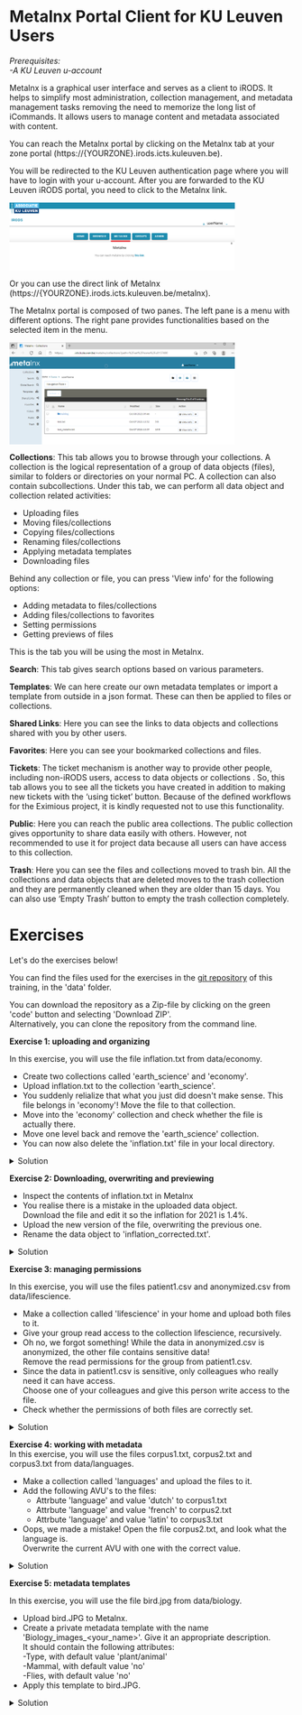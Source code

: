 # Metalnx Portal Client for KU Leuven Users

*Prerequisites:*  
*-A KU Leuven u-account*  

Metalnx is a graphical user interface and serves as a client to iRODS. It helps to simplify most administration, collection management, and metadata management tasks removing the need to memorize the long list of iCommands. It allows users to manage content and metadata associated with content.

You can reach the Metalnx portal by clicking on the Metalnx tab at your zone portal (https://{YOURZONE}.irods.icts.kuleuven.be).

You will be redirected to the KU Leuven authentication page where you will have to login with your u-account. After you are forwarded to the KU Leuven iRODS portal, you need to click to the Metalnx link.

<img align="center" src="img/metalnx-go.png" width="400px">

Or you can use the direct link of Metalnx (https://{YOURZONE}.irods.icts.kuleuven.be/metalnx).

The Metalnx portal is composed of two panes. The left pane is a menu with different options. The right pane provides functionalities based on the selected item in the menu.

<img align="center" src="img/metalnx_general.png" width="400px">

**Collections**: This tab allows you to browse through your collections. A collection is the logical representation of a group of data objects (files), similar to folders or directories on your normal PC. A collection can also contain subcollections. Under this tab, we can perform all data object and collection related activities:
 
- Uploading files  
- Moving files/collections  
- Copying files/collections  
- Renaming files/collections  
- Applying metadata templates
- Downloading files  

Behind any collection or file, you can press 'View info' for the following options:

- Adding metadata to files/collections  
- Adding files/collections to favorites  
- Setting permissions  
- Getting previews of files  

This is the tab you will be using the most in Metalnx.

**Search**: This tab gives search options based on various parameters.

**Templates**: We can here create our own metadata templates or import a template from outside in a json format. These can then be applied to files or collections.

**Shared Links**: Here you can see the links to data objects and collections shared with you by other users.

**Favorites**: Here you can see your bookmarked collections and files.

**Tickets**: The ticket mechanism is another way to provide other people, including non-iRODS users, access to data objects  or collections . So, this tab allows you to see all the tickets you have created in addition to making new tickets with the ‘using ticket’ button. Because of the defined workflows for the Eximious project, it is kindly requested not to use this functionality.

**Public**: Here you can reach the public area collections. The public collection gives opportunity to share data easily with others. However, not recommended to use it for project data because all users can have access to this collection.

**Trash**: Here you can see the files and collections moved to trash bin. All the collections and data objects that are deleted moves to the trash collection and they are permanently cleaned when they are older than 15 days. You can also use ‘Empty Trash’ button to empty the trash collection completely.

#  Exercises

Let's do the exercises below! 


You can find the files used for the exercises in the [git repository](https://github.com/hpcleuven/KULeuven-iRODS-User-Training) of this training, in the 'data' folder. 

You can download the repository as a Zip-file by clicking on the green 'code' button and selecting 'Download ZIP'.   
Alternatively, you can clone the repository from the command line.  


**Exercise 1: uploading and organizing**

In this exercise, you will use the file inflation.txt from data/economy. 

- Create two collections called 'earth_science' and 'economy'.
- Upload inflation.txt to the collection 'earth_science'.
- You suddenly relialize that what you just did doesn't make sense. This file belongs in 'economy'! Move the file to that collection.
- Move into the 'economy' collection and check whether the file is actually there.
- Move one level back and remove the 'earth_science' collection.  
- You can now also delete the 'inflation.txt' file in your local directory.  



<details>   
  <summary>Solution</summary> 

You start this exercise in the 'collections' tab.  
- Use the 'create collection' button to create the collection 'earth_science'.    
  This is the first of the four buttons on the upper right corner of the screen.     
  Make the collection 'economy' in the same way.    
- Click on the newly made 'earth_science' collection.  
- Click on the upload button (third of the four buttons in the upper right corner).    
  In the popup that opens, you can search the inflation.txt file on your local pc.  
- Click on the tickbox next to inflation.txt. From the action menu, select 'move'.  
  In the popup that appears, select your home collection, then 'economy'. Click the 'move' button.
- Click on 'home' just above the navigation tool. 
- Click on the tickbox next to the 'earth_science' and choose 'delete' from the action menu.



</details>       

  
**Exercise 2: Downloading, overwriting and previewing**

- Inspect the contents of inflation.txt in Metalnx  
- You realise there is a mistake in the uploaded data object.   
  Download the file and edit it so the inflation for 2021 is 1.4%.
- Upload the new version of the file, overwriting the previous one.
- Rename the data object to 'inflation_corrected.txt'.  


<details>
    <summary>Solution</summary>
You start this exercise in the 'collections' tab.  

- Click on the 'economy' collection.   
- Click on the 'view info' button next to 'inflation.txt'. On the next page, select the tab 'preview'.  
- In the breadcrumb menu just above the filename, select 'economy' to go back to the economy collection.   
- Click on the checkbox next to 'inflation.txt', then click on the 'action' menu and select the option 'download'.  
- Make your changes locally (the file should be in your downloads folder.)
- Back in Metalnx, click on the upload button, and select the file you just edited.   
  Make sure the checkmark next to 'overwrite duplicate files' is checked. 
- Click on the checkbox next to 'inflation.txt', then click on the 'action' menu and select the option 'rename', and type 'inflation_corrected.txt'.


</details>

**Exercise 3: managing permissions**  

In this exercise, you will use the files patient1.csv and anonymized.csv from data/lifescience.  

- Make a collection called 'lifescience' in your home and upload both files to it.
- Give your group read access to the collection lifescience, recursively.
- Oh no, we forgot something! While the data in anonymized.csv is anonymized, the other file contains sensitive data!  
  Remove the read permissions for the group from patient1.csv.
- Since the data in patient1.csv is sensitive, only colleagues who really need it can have access.   
  Choose one of your colleagues and give this person write access to the file.
- Check whether the permissions of both files are correctly set.


<details>
    <summary>Solution</summary>
You start this exercise in the 'collections' tab.  

- Use the 'create collection' button to create the collection 'lifescience'.    
  This is the first of the four buttons on the upper right corner of the screen.
- Click on the collection 'lifescience'.
- Use the upload button (third of the four buttons in the upper right corner) to upload both files.
- Click on the 'info' button (second of the four buttons in the upper right corner). This will bring you to the info page of the collection you are currently in.  
- Select the permissions tab, click on the '+permissions' button and give your group read permissions. Be sure to tick the box 'Apply to subcollections and files'.

- Go back to your home collection, and then to the lifescience collection. Click on the button 'view info' next to patient1.csv.
- Go to the permissions tab. You should see here that your group has read permissions. Set these to 'none'
- Click on the '+permissions' button and give a colleague write permissions. This should appear in the list of permissions.
- Go back to the lifescience collection, click on 'view info' next to anonymized.csv, and click on the permissions tab. Your group should still have read access.  



</details>


**Exercise 4: working with metadata**  
In this exercise, you will use the files corpus1.txt, corpus2.txt and corpus3.txt from data/languages.  

- Make a collection called 'languages' and upload the files to it.
- Add the following AVU's to the files:
    - Attrbute 'language' and value 'dutch' to corpus1.txt
    - Attrbute 'language' and value 'french' to corpus2.txt
    - Attrbute 'language' and value 'latin' to corpus3.txt
- Oops, we made a mistake! Open the file corpus2.txt, and look what the language is.   
  Overwrite the current AVU with one with the correct value.


<details>
    <summary>Solution</summary>
    
You start this exercise in the 'collections' tab.  

- Use the 'create collection' button to create the collection 'languages'.      
  This is the first of the four buttons on the upper right corner of the screen.  
- Click on the languages collection.  
- Use the upload button (third of the four buttons in the upper right corner) to upload the three files.  
- Repeat the following steps for each of the files:  
    - Click on the 'view info' icon next to the file.
    - Click on the 'metadata' tab.
    - Click on the '+metadata' button, fill in the fields, and click 'save'.
    - Go back to the languages collection.
- Go back to the 'view info' page of corpus2.txt.  
  Click on the 'preview' tab to see which language corpus2.txt is written in (English).  
  On the metadata tab, you'll see the avu 'Language: French'.   
  Click on the 'edit' button to change this to 'English' and then save.


</details>

**Exercise 5: metadata templates**

In this exercise, you will use the file bird.jpg from data/biology.  

- Upload bird.JPG to Metalnx.  
- Create a private metadata template with the name 'Biology_images_<your_name>'. Give it an appropriate description.  
  It should contain the following attributes:  
    -Type, with default value 'plant/animal'  
    -Mammal, with default value 'no'  
    -Flies, with default value 'no'   
- Apply this template to bird.JPG.   



<details>
    <summary>Solution</summary>
You start this exercise in the 'collections' tab.  

- Use the upload button (third of the four buttons in the upper right corner) to upload bird.JPG.
- Go to the 'Templates' tab and click on 'add template'.
- Give in the name 'Biology_images_<your_name>', a short description, and set Access to 'private'.
- Click on the '+metadata' button to add the three AVU's. You can leave the unit fields blank.
- Go to the collections tab. Check the tickbox next to bird.jpg and select 'apply template' on the action menu. 
- Select the newly made biology template. 
- Switch the value of 'flies' to 'yes' and the value of 'type' to 'animal'. 
- You can select the 'view info' button next to bird.jpg to see the added metadata.

</details>
